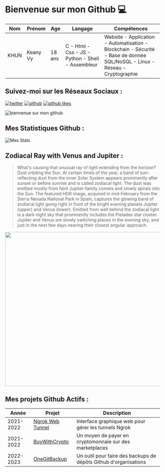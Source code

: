 # Bienvenue sur mon Github 💻
| Nom | Prénom | Age | Langage | Compétences |
|---  |---     |---  |---      |---
| KHUN | Keany Vy | 18 ans | C - Html - Css - JS - Python - Shell - Assembleur | Website - Application - Automatisation - Blockchain - Sécurité - Base de donnée SQL/NoSQL - Linux - Réseau - Cryptographie |

## Suivez-moi sur les Réseaux Sociaux :
[![twitter](https://img.shields.io/twitter/follow/thisiskeanyvy?style=social)](https://twitter.com/thisiskeanyvy)
[![github](https://img.shields.io/github/followers/thisiskeanyvy?style=social)](https://github.com/thisiskeanyvy?tab=followers)
[![github likes](https://img.shields.io/github/stars/thisiskeanyvy?style=social)](https://github.com/thisiskeanyvy)

![bienvenue sur mon github](https://thisiskeanyvy-hosting.pages.dev/banner.gif)

## Mes Statistiques Github :
![Mes Stats](https://github-readme-stats.vercel.app/api?username=thisiskeanyvy&show_icons=true&theme=radical)

## Zodiacal Ray with Venus and Jupiter :

> What's causing that unusual ray of light extending from the horizon? Dust orbiting the Sun. At certain times of the year, a band of sun-reflecting dust from the inner Solar System appears prominently after sunset or before sunrise and is called zodiacal light.  The dust was emitted mostly from faint Jupiter-family comets and slowly spirals into the Sun. The featured HDR image, acquired in mid-February from the Sierra Nevada National Park in Spain, captures the glowing band of zodiacal light going right in front of the bright evening planets Jupiter (upper) and Venus (lower). Emitted from well behind the zodiacal light is a dark night sky that prominently includes the Pleiades star cluster. Jupiter and Venus are slowly switching places in the evening sky, and just in the next few days nearing their closest angular approach.

<img src='https://apod.nasa.gov/apod/image/2302/ZodiacalPlanets_Merzlyakov_960.jpg' width="800" height="500"/>

## Mes projets Github Actifs :
| Année | Projet | Description |
|---   |---     |---          |
| 2021-2022 | [Ngrok Web Tunnel](https://github.com/thisiskeanyvy/ngrok-web-manager) | Interface graphique web pour gérer les tunnels Ngrok |
| 2021-2022 | [BuyWithCrypto](https://github.com/BuyWithCrypto) | Un moyen de payer en cryptomonnaie sur des marketplaces |
| 2022-2023 | [OneGitBackup](https://github.com/BuyWithCrypto/OneGitBackup) | Un outil pour faire des backups de dépôts Github d'organisations |